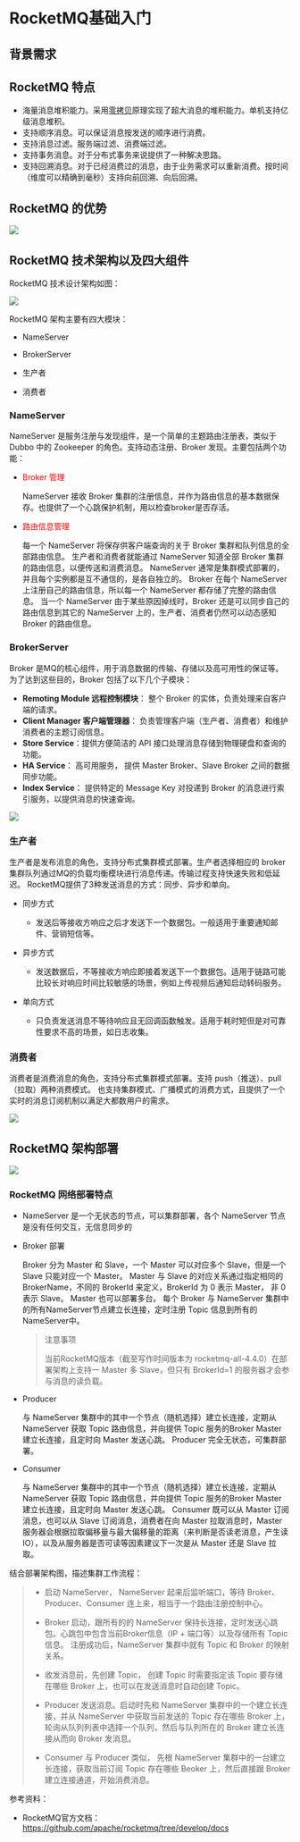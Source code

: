 # RocketMQ基础入门

## 背景需求



## RocketMQ 特点

- 海量消息堆积能力。采用[零拷贝](Advance高级知识/IO知识/0-零拷贝.md)原理实现了超大消息的堆积能力。单机支持亿级消息堆积。
- 支持顺序消息。可以保证消息按发送的顺序进行消费。
- 支持消息过滤。服务端过滤、消费端过滤。
- 支持事务消息。对于分布式事务来说提供了一种解决思路。
- 支持回溯消息。对于已经消费过的消息，由于业务需求可以重新消费。按时间（维度可以精确到毫秒）支持向前回溯、向后回溯。

## RocketMQ 的优势

![](2-RocketMQ优势.png)

## RocketMQ 技术架构以及四大组件

RocketMQ 技术设计架构如图：

![](1-RocketMQ技术设计架构PPT.png)

RocketMQ 架构主要有四大模块：

- NameServer

- BrokerServer

- 生产者

- 消费者

### NameServer

NameServer 是服务注册与发现组件，是一个简单的主题路由注册表，类似于 Dubbo 中的 Zookeeper 的角色。支持动态注册、Broker 发现。主要包括两个功能：

- <font color=red color=3>Broker 管理</font>
  
  NameServer 接收 Broker 集群的注册信息，并作为路由信息的基本数据保存。也提供了一个心跳保护机制，用以检查broker是否存活。

- <font color=red  color=3>路由信息管理</font>

  每一个 NameServer 将保存供客户端查询的关于 Broker 集群和队列信息的全部路由信息。
  生产者和消费者就能通过 NameServer 知道全部 Broker 集群的路由信息，以便传送和消费消息。
  NameServer 通常是集群模式部署的，并且每个实例都是互不通信的，是各自独立的。
  Broker 在每个 NameServer 上注册自己的路由信息，所以每一个 NameServer 都存储了完整的路由信息。
  当一个 NameServer 由于某些原因掉线时，Broker 还是可以同步自己的路由信息到其它的 NameServer 上的，生产者、消费者仍然可以动态感知 Broker 的路由信息。

### BrokerServer

Broker 是MQ的核心组件，用于消息数据的传输、存储以及高可用性的保证等。为了达到这些目的，Broker 包括了以下几个子模块：

- **Remoting Module 远程控制模块**： 整个 Broker 的实体，负责处理来自客户端的请求。
- **Client Manager 客户端管理器**： 负责管理客户端（生产者、消费者）和维护消费者的主题订阅信息。
- **Store Service**：提供方便简洁的 API 接口处理消息存储到物理硬盘和查询的功能。
- **HA Service**： 高可用服务， 提供 Master Broker、Slave Broker 之间的数据同步功能。
- **Index Service**： 提供特定的 Message Key 对投递到 Broker 的消息进行索引服务，以提供消息的快速查询。

![](4-BrokerServer模块.png)   

### 生产者

生产者是发布消息的角色，支持分布式集群模式部署。生产者选择相应的 broker 集群队列通过MQ的负载均衡模块进行消息传递。传输过程支持快速失败和低延迟。
RocketMQ提供了3种发送消息的方式：同步、异步和单向。

- 同步方式
    - 发送后等接收方响应之后才发送下一个数据包。一般适用于重要通知邮件、营销短信等。

- 异步方式
    - 发送数据后，不等接收方响应即接着发送下一个数据包。适用于链路可能比较长对响应时间比较敏感的场景，例如上传视频后通知启动转码服务。
    
- 单向方式
    - 只负责发送消息不等待响应且无回调函数触发。适用于耗时短但是对可靠性要求不高的场景，如日志收集。

### 消费者

消费者是消费消息的角色，支持分布式集群模式部署。支持 push（推送）、pull（拉取）两种消费模式。 也支持集群模式、广播模式的消费方式，且提供了一个实时的消息订阅机制以满足大都数用户的需求。

![](3-生产者Broker消费者关系图.png)


## RocketMQ 架构部署

![](5-RocketMQ架构部署.png)


### RocketMQ 网络部署特点

- NameServer 是一个无状态的节点，可以集群部署，各个 NameServer 节点是没有任何交互，无信息同步的

- Broker 部署

  Broker 分为 Master 和 Slave，一个 Master 可以对应多个 Slave，但是一个 Slave 只能对应一个 Master。
  Master 与 Slave 的对应关系通过指定相同的 BrokerName，不同的 BrokerId 来定义，BrokerId 为 0 表示 Master， 非 0 表示 Slave。
  Master 也可以部署多台。
  每个 Broker 与 NameServer 集群中的所有NameServer节点建立长连接，定时注册 Topic 信息到所有的NameServer中。
  
  >注意事项
  >
  >当前RocketMQ版本（截至写作时间版本为 rocketmq-all-4.4.0）在部署架构上支持一 Master 多 Slave，但只有 BrokerId=1 的服务器才会参与消息的读负载。
  
- Producer 

  与 NameServer 集群中的其中一个节点（随机选择）建立长连接，定期从 NameServer 获取 Topic 路由信息，并向提供 Topic 服务的Broker Master 建立长连接，且定时向 Master 发送心跳。
  Producer 完全无状态，可集群部署。
  
- Consumer

  与 NameServer 集群中的其中一个节点（随机选择）建立长连接，定期从 NameServer 获取 Topic 路由信息，并向提供 Topic 服务的Broker Master 建立长连接，且定时向 Master 发送心跳。
  Consumer 既可以从 Master 订阅消息，也可以从 Slave 订阅消息，消费者在向 Master 拉取消息时，Master 服务器会根据拉取偏移量与最大偏移量的距离（来判断是否读老消息，产生读IO），以及从服务器是否可读等因素建议下一次是从 Master 还是 Slave 拉取。  
  
结合部署架构图，描述集群工作流程：

>- 启动 NameServer， NameServer 起来后监听端口，等待 Broker、Producer、Consumer
 连上来，相当于一个路由注册控制中心。
>
>- Broker 启动，跟所有的的 NameServer 保持长连接，定时发送心跳包。心跳包中包含当前Broker信息（IP + 端口等）以及存储所有 Topic 信息。 注册成功后，NameServer 集群中就有 Topic 和 Broker 的映射关系。
>
>- 收发消息前，先创建 Topic， 创建 Topic 时需要指定该 Topic 要存储在哪些 Broker 上，也可以在发送消息时自动创建 Topic。
>
>- Producer 发送消息。启动时先和 NameServer 集群中的一个建立长连接，并从 NameServer 中获取当前发送的 Topic 存在哪些 Broker 上，轮询从队列列表中选择一个队列，然后与队列所在的 Broker 建立长连接从而向 Broker 发消息。
>
>- Consumer 与 Producer 类似， 先根 NameServer 集群中的一台建立长连接，获取当前订阅 Topic 存在哪些 Beoker 上，然后直接跟 Broker 建立连接通道，开始消费消息。



参考资料：

- RocketMQ官方文档：https://github.com/apache/rocketmq/tree/develop/docs
